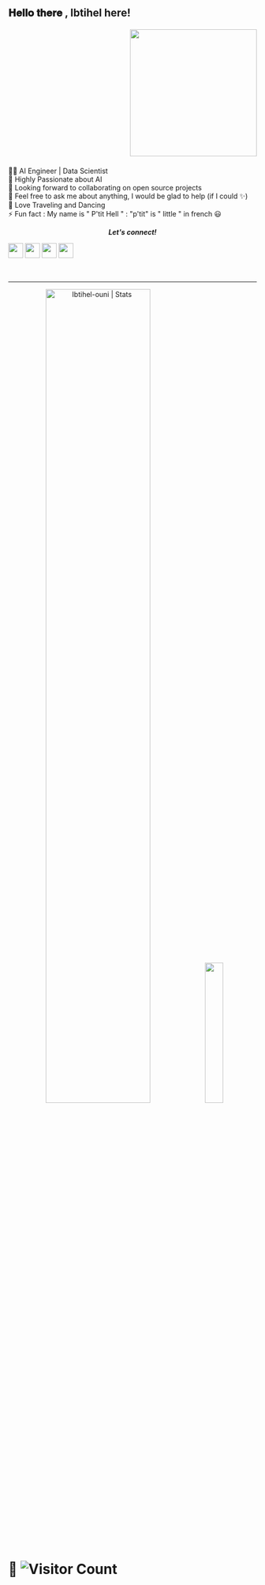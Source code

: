 
 




<h2> 𝐇𝐞𝐥𝐥𝐨 𝐭𝐡𝐞𝐫𝐞 , Ibtihel here!  
 <p align="right">
<img src="https://user-images.githubusercontent.com/58151963/107021205-26e87c80-67a4-11eb-9b36-4e4337b3717b.gif" width="257px">
 </p>
</h2>





👩‍💻 AI Engineer | Data Scientist  \
🚀 Highly Passionate about AI \
👯 Looking forward to collaborating on open source projects \
💬 Feel free to ask me about anything, I would be glad to help (if I could ✨)\
🔭 Love Traveling and Dancing\
⚡ Fun fact : My name is " P'tit Hell " :
"p'tit" is " little " in french 😃 


</p>

<p align="center">
  <b><i>Let's connect!</i></b>

  [<img height="30" src="https://img.shields.io/badge/linkedin-blue.svg?&style=for-the-badge&logo=linkedin&logoColor=white" />][LinkedIn]
  [<img height="30" src="https://img.shields.io/badge/twitter-%231DA1F2.svg?&style=for-the-badge&logo=twitter&logoColor=white" />][twitter]
  [<img height="30" src = "https://img.shields.io/badge/Youtube-%23E4405F.svg?&style=for-the-badge&logo=Youtube&logoColor=white">][Youtube] 
  [<img height="30" src = "https://img.shields.io/badge/Facebook-036be4.svg?&style=for-the-badge&logo=facebook&logoColor=white">][Facebook]


<br />
<hr />

<p align="center"> 

  <img width="65%" src="https://github-readme-stats.vercel.app/api?username=Ibtihel-ouni&show_icons=true&theme=gotham" alt="Ibtihel-ouni | Stats" />

  <img width="27%" src="https://github-readme-stats.vercel.app/api/top-langs/?username=Ibtihel-ouni&count_private=true&theme=tokyonight" />
</p>


 # 🔭  ![Visitor Count](https://profile-counter.glitch.me/{Ibtihel-ouni}/count.svg)
 


[twitter]: https://twitter.com/ibtihel_ouni
[youtube]: https://www.youtube.com/channel/UCuOTyrYbh91uCFNd-4znObQ
[gmail]: https://gmail.com
[linkedin]: https://www.linkedin.com/in/ibtihel-ouni-009b9a172/
[Facebook]: https://www.facebook.com/btii.hal/

